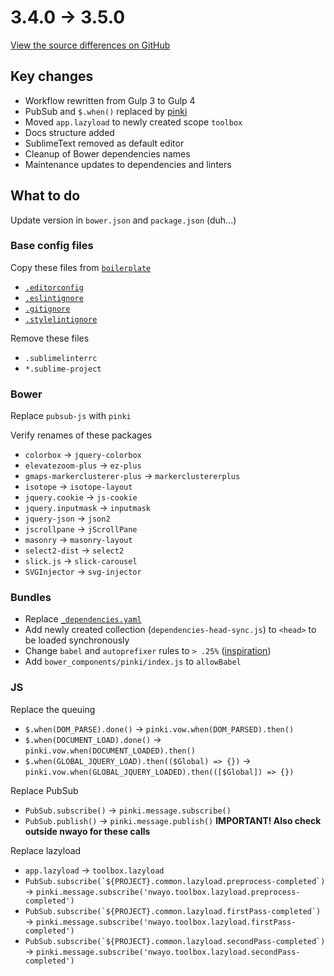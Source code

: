 # 3.4.0 → 3.5.0
[View the source differences on GitHub](https://github.com/absolunet/nwayo/compare/3.4.0...3.5.0)

## Key changes
- Workflow rewritten from Gulp 3 to Gulp 4
- PubSub and `$.when()` replaced by [pinki](https://github.com/absolunet/pinki)
- Moved `app.lazyload` to newly created scope `toolbox`
- Docs structure added
- SublimeText removed as default editor
- Cleanup of Bower dependencies names
- Maintenance updates to dependencies and linters

## What to do
Update version in `bower.json` and `package.json` (duh...)

### Base config files
Copy these files from [`boilerplate`](https://github.com/absolunet/nwayo/tree/3.5.0/boilerplate)
- [`.editorconfig`](https://github.com/absolunet/nwayo/tree/3.5.0/boilerplate/.editorconfig)
- [`.eslintignore`](https://github.com/absolunet/nwayo/tree/3.5.0/boilerplate/.eslintignore)
- [`.gitignore`](https://github.com/absolunet/nwayo/tree/3.5.0/boilerplate/.gitignore)
- [`.stylelintignore`](https://github.com/absolunet/nwayo/tree/3.5.0/boilerplate/.stylelintignore)

Remove these files
- `.sublimelinterrc`
- `*.sublime-project`

### Bower
Replace `pubsub-js` with `pinki`

Verify renames of these packages
- `colorbox` → `jquery-colorbox`
- `elevatezoom-plus` → `ez-plus`
- `gmaps-markerclusterer-plus` → `markerclustererplus`
- `isotope` → `isotope-layout`
- `jquery.cookie` → `js-cookie`
- `jquery.inputmask` → `inputmask`
- `jquery-json` → `json2`
- `jscrollpane` → `jScrollPane`
- `masonry` → `masonry-layout`
- `select2-dist` → `select2`
- `slick.js` → `slick-carousel`
- `SVGInjector` → `svg-injector`

### Bundles
- Replace [`_dependencies.yaml`](https://github.com/absolunet/nwayo/blob/3.5.0/boilerplate/bundles/site/_dependencies.yaml)
- Add newly created collection (`dependencies-head-sync.js`) to `<head>` to be loaded synchronously
- Change `babel` and `autoprefixer` rules to `> .25%` ([inspiration](https://jamie.build/last-2-versions))
- Add `bower_components/pinki/index.js` to `allowBabel`

### JS
Replace the queuing
- `$.when(DOM_PARSE).done()` → `pinki.vow.when(DOM_PARSED).then()`
- `$.when(DOCUMENT_LOAD).done()` → `pinki.vow.when(DOCUMENT_LOADED).then()`
- `$.when(GLOBAL_JQUERY_LOAD).then(($Global) => {})` → `pinki.vow.when(GLOBAL_JQUERY_LOADED).then(([$Global]) => {})`

Replace PubSub
- `PubSub.subscribe()` → `pinki.message.subscribe()`
- `PubSub.publish()` → `pinki.message.publish()`  **IMPORTANT! Also check outside nwayo for these calls**

Replace lazyload
- `app.lazyload` → `toolbox.lazyload`
- ``PubSub.subscribe(`${PROJECT}.common.lazyload.preprocess-completed`)`` → `pinki.message.subscribe('nwayo.toolbox.lazyload.preprocess-completed')`
- ``PubSub.subscribe(`${PROJECT}.common.lazyload.firstPass-completed`)`` → `pinki.message.subscribe('nwayo.toolbox.lazyload.firstPass-completed')`
- ``PubSub.subscribe(`${PROJECT}.common.lazyload.secondPass-completed`)`` → `pinki.message.subscribe('nwayo.toolbox.lazyload.secondPass-completed')`
